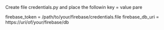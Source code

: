 Create file credentials.py and place the followin key = value pare

firebase_token = /path/to/your/firebase/credentials.file
firebase_db_uri = https://uri/of/your/firebase/db
